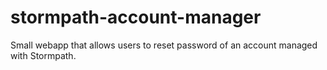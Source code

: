 # stormpath-account-manager
Small webapp that allows users to reset password of an account managed with Stormpath.
